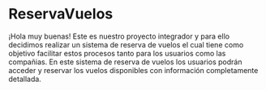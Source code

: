 # ReservaVuelos
¡Hola muy buenas!
Este es nuestro proyecto integrador y para ello decidimos realizar un sistema de reserva de vuelos el cual tiene como objetivo facilitar estos procesos tanto para los usuarios como las compañias.
En este sistema de reserva de vuelos los usuarios podrán acceder y reservar los vuelos disponibles con información completamente detallada.
